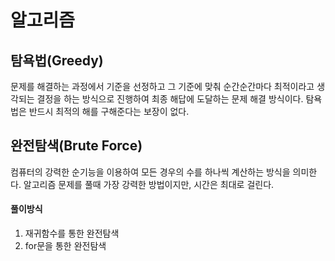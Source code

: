 # 알고리즘
## 탐욕법(Greedy)
문제를 해결하는 과정에서 기준을 선정하고 그 기준에 맞춰 순간순간마다 최적이라고 생각되는 결정을 하는 방식으로 진행하여 최종 해답에 도달하는 문제 해결 방식이다.
탐욕법은 반드시 최적의 해를 구해준다는 보장이 없다.

## 완전탐색(Brute Force)
컴퓨터의 강력한 순기능을 이용하여 모든 경우의 수를 하나씩 계산하는 방식을 의미한다. 알고리즘 문제를 풀때 가장 강력한 방법이지만,
시간은 최대로 걸린다.
 
#### 풀이방식
1. 재귀함수를 통한 완전탐색
2. for문을 통한 완전탐색